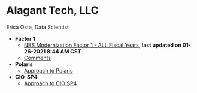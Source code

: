 # Alagant Tech, LLC
Erica Osta, Data Scientist

- **Factor 1**
  - [NBS Modernization Factor 1 - ALL Fiscal Years](https://github.com/ericaosta/alagant/blob/main/F1/F1.md), **last updated on 01-26-2021 8:44 AM CST**
  - [Comments](https://github.com/ericaosta/alagant/blob/main/comments.md)
- **Polaris**
  - [Approach to Polaris](https://github.com/ericaosta/alagant/blob/main/polaris.md)
- **CIO-SP4**
  - [Approach to CIO SP4](https://github.com/ericaosta/alagant/blob/main/cio-sp4/ciosp4_approach.md)
